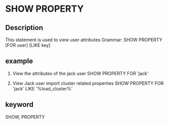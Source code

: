 # SHOW PROPERTY
## Description
This statement is used to view user attributes
Grammar:
SHOW PROPERTY [FOR user] [LIKE key]

## example
1. View the attributes of the jack user
SHOW PROPERTY FOR 'jack'

2. View Jack user import cluster related properties
SHOW PROPERTY FOR 'jack' LIKE '%load_cluster%'

## keyword
SHOW, PROPERTY

